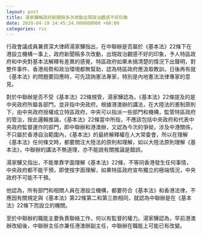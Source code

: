 ```yaml
---
layout: post
title: 湯家驊稱政府新聞稿多次改動出現政治觀感不好印象
date: 2020-04-19 14:45:24.000000000 +08:00
categories: rss
---
```


行政會議成員兼資深大律師湯家驊指出，在中聯辦是否屬於《基本法》22條下在港設立機構一事上，政府新聞稿多次改動，出現政治觀感不好的印象，予人特區政府和中央對基本法解釋有差異的感覺，特區政府如果未搞清楚的情況下出聲明，對整件事件、香港局勢和政治環境都無幫助，認為特區政府應汲取教訓，日後再有就《基本法》的問題要回應時，可先諮詢憲法專家，特別是內地憲法法律專家的意見。

對於中聯辦是否不受《基本法》22條規管，湯家驊認為，《基本法》22條提及的是中央政府所屬各部門，並非指中央政府。根據港澳辦的講法，在大陸法的憲制原則下，由中央政府授權成立特區政府，中央可以指派一些部門和機構，監管特區政府的管治，按此邏輯推論，《基本法》22條當中所指，不應該包括中央政府和代表中央政府監督運作的部門，即中聯辦和港澳辦，又認為今次的爭拗，涉及中港關係，不只屬於香港自治範圍內，《基本法》的最終解釋權在人大常委會，所以在理解《基本法》任何條文時，都要關注大陸法的原則和理解，如以大陸法原則理解《基本法》，中聯辦的講法不無道理，亦不能說有關推論是錯誤。

湯家驊又指出，不能單靠字面理解《基本法》22條，不等同香港發生任何事情，中央政府都不能干預，即使按字面理解，如果特區政府宣布獨立的極端情況，中央政府不可能不干預。

他認為，所有部門和相關人員在港設立機構，都要符合《基本法》和香港法律，不應因有關規定與《基本法》第22條第二和第三款相同，就認為中聯辦是在《基本法》22條下而設立的機關。

至於中聯辦的職能主要負責聯絡工作，何以有監督的權力。湯家驊認為，早前港澳辦改組後，中聯辦主任亦兼任港澳辦副主任，中聯辦在職能上可能已有改變。
